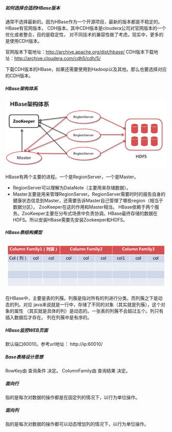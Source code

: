 

##### 如何选择合适的HBase版本 #####
通常不选择最新的。因为HBase作为一个开源项目，最新的版本都是不稳定的。HBase有官网版本，
CDH版本。其中CDH版本是cloudera公司对官网版本的一个优化或者整合，目的是稳定性，
对不同技术的兼容性做了考虑。现实中，更多的是使用CDH版本。

官网版本下载地址：http://archive.apache.org/dist/hbase/
CDH版本下载地址：http://archive.cloudera.com/cdh5/cdh/5/

下载CDH版本的HBase，如果还需要使用到Hadoop以及其他。那么也要选择对应的CDH版本。

##### HBase架构体系 #####

![avator](./img/hbase-1.png)

HBase有两个主要的进程。一个是RegionServer，一个是Master。
* RegionServer可以理解为DataNote（主要用来存储数据）。
* Master主要是用来管理RegionServer。RegionServer需要时时的报告自身的健康状态信息到Master，还需要告诉Master自己管理了哪些region（相当于数据分区）。
ZooKeeper在这的作用和Master相当。
HBase依赖于两个服务。ZooKeeper主要在分布式场景中负责协调。HBase最终存储的数据在HDFS。所以安装HBase需要先安装Zookeeper和HDFS。

##### HBase表结构模型 #####

![avator](./img/hbase-2.png)

在HBase中，主要是表的列蔟。列蔟是指对所有的列进行分类。而列蔟之下是动态的列。对应
java来说就是一行中，存储了不同的对象（其实就是列蔟），这个对象的属性
（其实就是具体的列）是动态的。一张表的列蔟不会超过五个。列只有插入数据后才存在。
列在列蔟中是有序的。

##### HBase监控WEB页面 #####

默认端口60010。参考url地址： http://ip:60010/

##### Base表格设计思想 #####
RowKey由  查询条件 决定。
ColumnFamily由  查询结果  决定。

##### 面向行 #####
指的是每次对数据的操作都是在固定列的情况下，以行为单位操作。

##### 面向列 #####
指的是每次对数据的操作都可以动态增加列的情况下，以行为单位操作。
